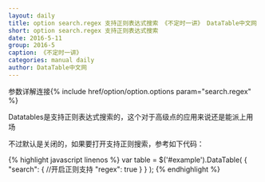 ```yaml
---
layout: daily
title: option search.regex 支持正则表达式搜索 《不定时一讲》 DataTable中文网
short: option search.regex 支持正则表达式搜索
date: 2016-5-11
group: 2016-5
caption: 《不定时一讲》
categories: manual daily
author: DataTable中文网
---
```

参数详解连接{% include href/option/option.options param="search.regex" %}

Datatables是支持正则表达式搜索的，这个对于高级点的应用来说还是能派上用场

不过默认是关闭的，如果要打开支持正则搜索，参考如下代码：
<!--more-->

{% highlight javascript linenos %}
    var table = $('#example').DataTable( {
          "search": {
            //开启正则支持
            "regex": true
          }
    } );
{% endhighlight %}
